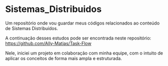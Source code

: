 # Sistemas_Distribuidos
Um repositório onde vou guardar meus códigos relacionados ao conteúdo de Sistemas Distribuídos.

A continuação desses estudos pode ser encontrada neste repositório: https://github.com/Ally-Matias/Task-Flow

Nele, iniciei um projeto em colaboração com minha equipe, com o intuito de aplicar os conceitos de forma mais ampla e estruturada.
